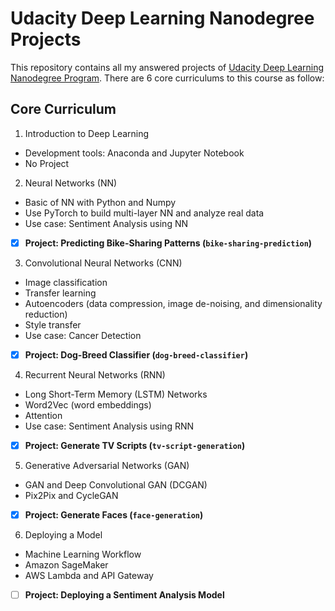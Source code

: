 # Udacity Deep Learning Nanodegree Projects

This repository contains all my answered projects of [Udacity Deep Learning Nanodegree Program](https://www.udacity.com/course/deep-learning-nanodegree--nd101). There are 6 core curriculums to this course as follow:

## Core Curriculum

1. Introduction to Deep Learning
- Development tools: Anaconda and Jupyter Notebook
- No Project

2. Neural Networks (NN)
- Basic of NN with Python and Numpy
- Use PyTorch to build multi-layer NN and analyze real data
- Use case: Sentiment Analysis using NN
- [x] **Project: Predicting Bike-Sharing Patterns (`bike-sharing-prediction`)**

3. Convolutional Neural Networks (CNN)
- Image classification
- Transfer learning
- Autoencoders (data compression, image de-noising, and dimensionality reduction)
- Style transfer
- Use case: Cancer Detection
- [x] **Project: Dog-Breed Classifier (`dog-breed-classifier`)**

4. Recurrent Neural Networks (RNN)
- Long Short-Term Memory (LSTM) Networks
- Word2Vec (word embeddings)
- Attention
- Use case: Sentiment Analysis using RNN
- [x] **Project: Generate TV Scripts (`tv-script-generation`)**

5. Generative Adversarial Networks (GAN)
- GAN and Deep Convolutional GAN (DCGAN)
- Pix2Pix and CycleGAN
- [x] **Project: Generate Faces (`face-generation`)**

6. Deploying a Model
- Machine Learning Workflow
- Amazon SageMaker
- AWS Lambda and API Gateway
- [ ] **Project: Deploying a Sentiment Analysis Model**